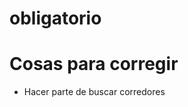 # obligatorio



<h1> Cosas para corregir </h1>


<ul>

<li>Hacer parte de buscar corredores </li>

</ul>
